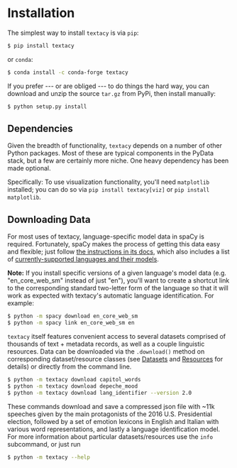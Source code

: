 # Installation

The simplest way to install `textacy` is via `pip`:

```zsh
$ pip install textacy
```

or `conda`:

```zsh
$ conda install -c conda-forge textacy
```

If you prefer --- or are obliged --- to do things the hard way, you can download and unzip the source `tar.gz` from  PyPi, then install manually:

```zsh
$ python setup.py install
```

Dependencies
------------

Given the breadth of functionality, `textacy` depends on a number of other Python packages. Most of these are typical components in the PyData stack, but a few are certainly more niche. One heavy dependency has been made optional.

Specifically: To use visualization functionality, you'll need `matplotlib` installed; you can do so via `pip install textacy[viz]` or `pip install matplotlib`.

Downloading Data
----------------

For most uses of textacy, language-specific model data in spaCy is required. Fortunately, spaCy makes the process of getting this data easy and flexible; just follow [the instructions in its docs](https://spacy.io/docs/usage/models), which also includes a list of [currently-supported languages and their models](https://spacy.io/usage/models#section-available).

**Note:** If you install specific versions of a given language's model data (e.g. "en_core_web_sm" instead of just "en"), you'll want to create a shortcut link to the corresponding standard two-letter form of the language so that it will work as expected with textacy's automatic language identification. For example:

```zsh
$ python -m spacy download en_core_web_sm
$ python -m spacy link en_core_web_sm en
```

`textacy` itself features convenient access to several datasets comprised of thousands of text + metadata records, as well as a couple linguistic resources. Data can be downloaded via the `.download()` method on corresponding dataset/resource classes (see [Datasets](api_reference/datasets) and [Resources](api_reference/resources) for details) or directly from the command line.

```zsh
$ python -m textacy download capitol_words
$ python -m textacy download depeche_mood
$ python -m textacy download lang_identifier --version 2.0
```

These commands download and save a compressed json file with ~11k speeches given by the main protagonists of the 2016 U.S. Presidential election, followed by a set of emotion lexicons in English and Italian with various word representations, and lastly a language identification model. For more information about particular datasets/resources use the `info` subcommand, or just run

```zsh
$ python -m textacy --help
```
